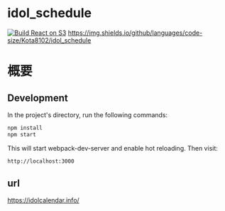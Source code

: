 # idol_schedule

[![Build React on S3](https://github.com/Kota8102/idol_schedule/actions/workflows/main.yml/badge.svg)](https://github.com/Kota8102/idol_schedule/actions/workflows/main.yml)
https://img.shields.io/github/languages/code-size/Kota8102/idol_schedule

# 概要

## Development
In the project's directory, run the following commands:

```bash
npm install
npm start
```

This will start webpack-dev-server and enable hot reloading. Then visit:
```bash
http://localhost:3000
```

## url

https://idolcalendar.info/
